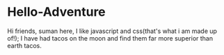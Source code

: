 # Hello-Adventure
Hi friends, suman here, I like javascript and css(that's what i am made up of!);
I have had tacos on the moon and  find  them far more superior than earth tacos.
